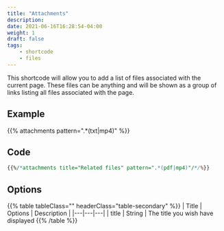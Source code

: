 ```yaml
---
title: "Attachments"
description:
date: 2021-06-16T16:28:54-04:00
weight: 1
draft: false
tags:
    - shortcode
    - files    
---
```


This shortcode will allow you to add a list of files associated with the current page. These files can be anything and will be shown as a group of links listing all files associated with the page.

## Example

{{% attachments  pattern=".*(txt|mp4)" %}}

## Code

```perl
{{%/*attachments title="Related files" pattern=".*(pdf|mp4)"/*/%}}
```

## Options

{{% table tableClass="" headerClass="table-secondary" %}}
| Title | Options | Description |
|---|---|---|
| title | String | The title you wish have displayed 
{{% /table %}}